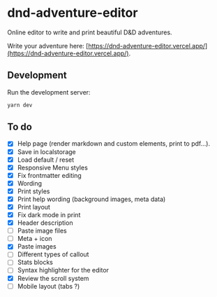 # dnd-adventure-editor

Online editor to write and print beautiful D&D adventures.

Write your adventure here: [https://dnd-adventure-editor.vercel.app/](https://dnd-adventure-editor.vercel.app/).

## Development

Run the development server:

```bash
yarn dev
```

## To do

- [x] Help page (render markdown and custom elements, print to pdf...).
- [x] Save in localstorage
- [x] Load default / reset
- [x] Responsive Menu styles
- [x] Fix frontmatter editing
- [x] Wording
- [x] Print styles
- [x] Print help wording (background images, meta data)
- [x] Print layout
- [x] Fix dark mode in print
- [x] Header description
- [ ] Paste image files
- [ ] Meta + icon
- [x] Paste images
- [ ] Different types of callout
- [ ] Stats blocks
- [ ] Syntax highlighter for the editor
- [x] Review the scroll system
- [ ] Mobile layout (tabs ?)
